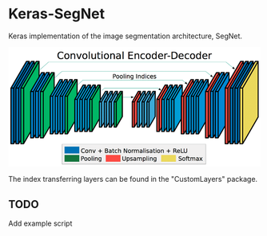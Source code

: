 # Keras-SegNet #
Keras implementation of the image segmentation architecture, SegNet.

![alt text](https://github.com/danielenricocahall/Keras-SegNet/blob/master/segnet.png)

The index transferring layers can be found in the "CustomLayers" package.

##  TODO ##

Add example script



